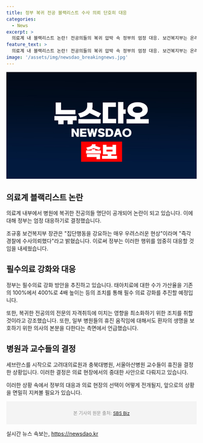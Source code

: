 ```yaml
---
title: 정부 복귀 전공 블랙리스트 수사 의뢰 단호히 대응
categories:
  - News
excerpt: >
  의료계 내 블랙리스트 논란! 전공의들의 복귀 압박 속 정부의 엄정 대응. 보건복지부는 온라인커뮤니티에 공개된 전공의 명단을 경찰에 수사 의뢰, 미복귀 전공의에 대한 처분 임박. 필수의료 강화 방안으로 태아치료 수가 4배 인상, 복귀 전문의 자격취득에 영향 최소화 조치, 일부 병원의 휴진 결정에 대해 환자 생명을 보호하는 본분을 다할 것을 촉구. SBS Biz 서주연입니다. [홈페이지] https://url.kr/9pghjn
feature_text: >
  의료계 내 블랙리스트 논란! 전공의들의 복귀 압박 속 정부의 엄정 대응. 보건복지부는 온라인커뮤니티에 공개된 전공의 명단을 경찰에 수사 의뢰, 미복귀 전공의에 대한 처분 임박. 필수의료 강화 방안으로 태아치료 수가 4배 인상, 복귀 전문의 자격취득에 영향 최소화 조치, 일부 병원의 휴진 결정에 대해 환자 생명을 보호하는 본분을 다할 것을 촉구. SBS Biz 서주연입니다. [홈페이지] https://url.kr/9pghjn
image: '/assets/img/newsdao_breakingnews.jpg'
---
```


<p><img src="/assets/img/newsdao_breakingnews.jpg" alt="cryptoinkorea 속보" /></p>

<h2 data-ke-size="size26">의료계 블랙리스트 논란</h2>

<p>의료계 내부에서 병원에 복귀한 전공의들 명단이 공개되어 논란이 되고 있습니다. 이에 대해 정부는 엄정 대응하기로 결정했습니다.</p>

<p data-ke-size="size16">조규홍 보건복지부 장관은 "집단행동을 강요하는 매우 우려스러운 현상"이라며 "즉각 경찰에 수사의뢰했다"라고 밝혔습니다. 이로써 정부는 이러한 행위를 엄중히 대응할 것임을 내세웠습니다.</p>

<h2 data-ke-size="size26">필수의료 강화와 대응</h2>

<p>정부는 필수의료 강화 방안을 추진하고 있습니다. 태아치료에 대한 수가 가산율을 기존의 100%에서 400%로 4배 높이는 등의 조치를 통해 필수 의료 강화를 추진할 예정입니다.</p>

<p data-ke-size="size16">또한, 복귀한 전공의의 전문의 자격취득에 미치는 영향을 최소화하기 위한 조치를 취할 것이라고 강조했습니다. 또한, 일부 병원들의 휴진 움직임에 대해서도 환자의 생명을 보호하기 위한 의사의 본분을 다한다는 측면에서 언급했습니다.</p>

<h2 data-ke-size="size26">병원과 교수들의 결정</h2>

<p>세브란스를 시작으로 고려대의료원과 충북대병원, 서울아산병원 교수들이 휴진을 결정한 상황입니다. 이러한 결정은 의료 현장에서의 중대한 사안으로 다뤄지고 있습니다.</p>

<p data-ke-size="size16">이러한 상황 속에서 정부의 대응과 의료 현장의 선택이 어떻게 전개될지, 앞으로의 상황을 면밀히 지켜볼 필요가 있습니다.</p>

<div style="background-color: #f4f4f4; padding: 10px;">
  <p style="font-size: 12px; color: #8c8c8c; text-align: center;">본 기사의 원문 출처: <a href="https://url.kr/9pghjn" target="_blank" rel="noopener">SBS Biz</a></p>
</div>

<p data-ke-size="size16"></p>
실시간 뉴스 속보는, <a href="https://newsdao.kr" rel="dofollow">https://newsdao.kr</a>


